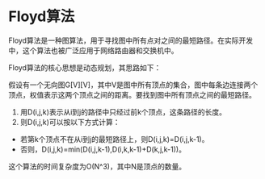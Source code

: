 # Floyd算法
Floyd算法是一种图算法，用于寻找图中所有点对之间的最短路径。在实际开发中，这个算法也被广泛应用于网络路由器和交换机中。

Floyd算法的核心思想是动态规划，其思路如下：

假设有一个无向图G[V][V]，其中V是图中所有顶点的集合，图中每条边连接两个顶点，权值表示这两个顶点之间的距离。要找到图中所有顶点之间的最短路径。

1. 用D(i,j,k)表示从i到j的路径中只经过前k个顶点，这条路径的长度。
2. 则D(i,j,k)可以按以下方式计算：

+ 若第k个顶点不在从i到j的最短路径上，则D(i,j,k)=D(i,j,k-1)。
+ 否则，D(i,j,k)=min(D(i,j,k-1),D(i,k,k-1)+D(k,j,k-1))。

这个算法的时间复杂度为O(N^3)，其中N是顶点的数量。